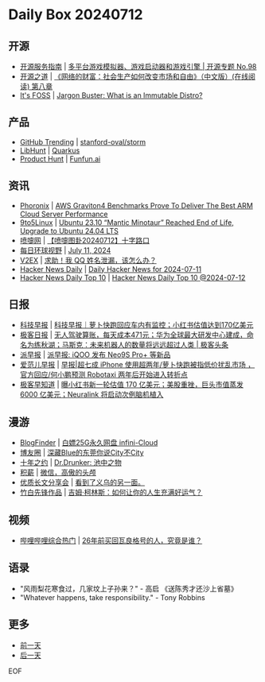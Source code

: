 # Daily Box 20240712

## 开源
- [开源服务指南](https://osguider.com/blog/) | [多平台游戏模拟器、游戏启动器和游戏引擎 | 开源专题 No.98](https://osguider.com/blog/post/topic/topic-98/)
- [开源之道](https://opensourceway.community/) | [《网络的财富：社会生产如何改变市场和自由》（中文版）(在线阅读) 第八章](https://www.opensourceway.community/posts/book-of-open-source/the-wealth-of-network/ch08/cultural-freedom-a-culture-both-plastic-and-critical/)
- [It's FOSS](https://itsfoss.com/) | [Jargon Buster: What is an Immutable Distro?](https://itsfoss.com/immutable-distro/)

## 产品
- [GitHub Trending](https://github.com/trending?since=daily) | [stanford-oval/storm](https://github.com/stanford-oval/storm)
- [LibHunt](https://www.libhunt.com/) | [Quarkus](https://www.libhunt.com/r/quarkus)
- [Product Hunt](https://www.producthunt.com) | [Funfun.ai](https://www.producthunt.com/posts/funfun-ai)

## 资讯
- [Phoronix](https://www.phoronix.com/) | [AWS Graviton4 Benchmarks Prove To Deliver The Best ARM Cloud Server Performance](https://www.phoronix.com/review/aws-graviton4-benchmarks)
- [9to5Linux](https://9to5linux.com/) | [Ubuntu 23.10 “Mantic Minotaur” Reached End of Life, Upgrade to Ubuntu 24.04 LTS](https://9to5linux.com/ubuntu-23-10-mantic-minotaur-reached-end-of-life-upgrade-to-ubuntu-24-04-lts)
- [喷嚏网](http://www.dapenti.com/blog/blog.asp?subjectid=70&name=xilei) | [【喷嚏图卦20240712】十字路口](http://www.dapenti.com/blog/more.asp?name=xilei&id=179804)
- [每日环球视野](https://idai.ly/) | [July 11, 2024](http://m.idai.ly/se/a193iG?1720627200)
- [V2EX](https://www.v2ex.com/) | [求助！我 QQ 姓名泄漏，该怎么办？](https://www.v2ex.com/t/1056904)
- [Hacker News Daily](https://www.daemonology.net/hn-daily/) | [Daily Hacker News for 2024-07-11](https://www.daemonology.net/hn-daily/2024-07-11.html)
- [Hacker News Daily Top 10](https://github.com/headllines/hackernews-daily) | [Hacker News Daily Top 10 @2024-07-12](https://github.com/headllines/hackernews-daily/issues/1463)

## 日报
- [科技早报](https://www.jiemian.com/lists/459.html) | [科技早报｜萝卜快跑回应车内有监控；小红书估值达到170亿美元](https://www.jiemian.com/article/11406823.html)
- [极客日报](https://blog.csdn.net/csdngeeknews) | [无人驾驶算账，每天成本471元；华为全球最大研发中心建成，命名为练秋湖；马斯克：未来机器人的数量将远远超过人类 | 极客头条](https://blog.csdn.net/weixin_39786569/article/details/140372079)
- [派早报](https://sspai.com/tag/%E6%B4%BE%E6%97%A9%E6%8A%A5) | [派早报: iQOO 发布 Neo9S Pro+ 等新品](https://sspai.com/post/90417)
- [爱范儿早报](https://www.ifanr.com/category/ifanrnews) | [早报|超七成 iPhone 使用超两年/萝卜快跑被指低价扰乱市场 ，官方回应/何小鹏预测 Robotaxi 两年后开始进入转折点](https://www.ifanr.com/1592181)
- [极客早知道](https://www.geekpark.net/column/74) | [曝小红书新一轮估值 170 亿美元；美股重挫，巨头市值蒸发 6000 亿美元；Neuralink 将启动次例脑机植入](https://www.geekpark.net/news/337866)

## 漫游
- [BlogFinder](https://bf.zzxworld.com/) | [白嫖25G永久网盘 infini-Cloud](https://bull.eu.org/get_25g_infini_Cloud.html?utm_source=blogfinder)
- [博友圈](https://www.boyouquan.com/home) | [深藏Blue的东莞你说City不City](https://www.boyouquan.com/go?from=feed&link=https%3A%2F%2Fwww.wanghao.me%2Fshencangbluededongguannishuocitybucity.html)
- [十年之约](https://www.foreverblog.cn/feeds.html) | [Dr.Drunker: 池中之物](https://blog.shaoxiao.net/2024/07/12/%E6%B1%A0%E4%B8%AD%E4%B9%8B%E7%89%A9/)
- [积薪](https://firewood.news/) | [微信，高傲的头颅](https://one21.cn/posts/25979.html)
- [优质长文分享会](https://m.okjike.com/topics/56d2fabe7cb3331100467e2b) | [看到了义乌的另一面。](https://mp.weixin.qq.com/s/1N3h-a28IvAr0QHGOifiFg)
- [竹白先锋作品](https://www.zhubai.wiki/) | [吉姆·柯林斯：如何让你的人生充满好运气？](https://open.zhubai.wiki/a/l/t/z/pl/ouranswers/2423487776722259968)

## 视频
- [哔哩哔哩综合热门](https://www.bilibili.com/v/popular/all/) | [26年前买回瓦良格号的人，究竟是谁？](https://b23.tv/BV1f1421b7Hw)

## 语录
- "风雨梨花寒食过，几家坟上子孙来？" - 高启 《送陈秀才还沙上省墓》
- "Whatever happens, take responsibility." - Tony Robbins

## 更多
- [前一天](daily-box-20240711.md)
- [后一天](daily-box-20240713.md)

EOF
